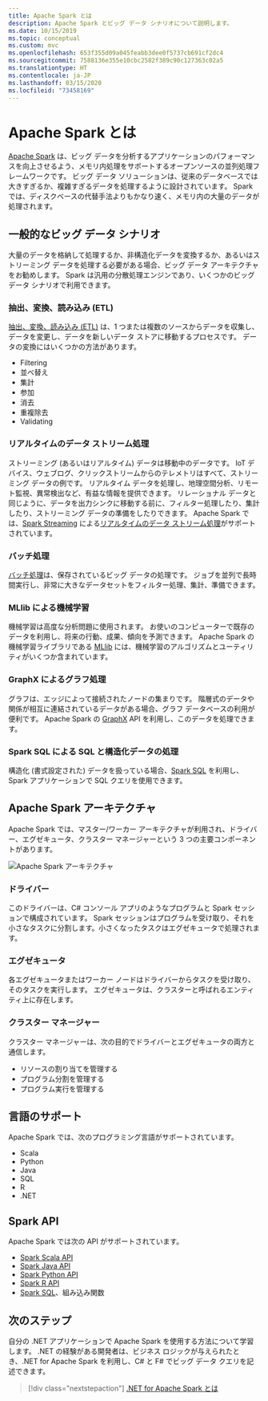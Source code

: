 ```yaml
---
title: Apache Spark とは
description: Apache Spark とビッグ データ シナリオについて説明します。
ms.date: 10/15/2019
ms.topic: conceptual
ms.custom: mvc
ms.openlocfilehash: 653f355d09a045feabb3dee0f5737cb691cf2dc4
ms.sourcegitcommit: 7588136e355e10cbc2582f389c90c127363c02a5
ms.translationtype: HT
ms.contentlocale: ja-JP
ms.lasthandoff: 03/15/2020
ms.locfileid: "73458169"
---
```

# <a name="what-is-apache-spark"></a>Apache Spark とは

[Apache Spark](https://spark.apache.org/) は、ビッグ データを分析するアプリケーションのパフォーマンスを向上させるよう、メモリ内処理をサポートするオープンソースの並列処理フレームワークです。 ビッグ データ ソリューションは、従来のデータベースでは大きすぎるか、複雑すぎるデータを処理するように設計されています。 Spark では、ディスクベースの代替手法よりもかなり速く、メモリ内の大量のデータが処理されます。

## <a name="common-big-data-scenarios"></a>一般的なビッグ データ シナリオ

大量のデータを格納して処理するか、非構造化データを変換するか、あるいはストリーミング データを処理する必要がある場合、ビッグ データ アーキテクチャをお勧めします。 Spark は汎用の分散処理エンジンであり、いくつかのビッグデータ シナリオで利用できます。

### <a name="extract-transform-and-load-etl"></a>抽出、変換、読み込み (ETL)

[抽出、変換、読み込み (ETL)](/azure/architecture/data-guide/relational-data/etl) は、1 つまたは複数のソースからデータを収集し、データを変更し、データを新しいデータ ストアに移動するプロセスです。 データの変換にはいくつかの方法があります。

* Filtering
* 並べ替え
* 集計
* 参加
* 消去
* 重複除去
* Validating

### <a name="real-time-data-stream-processing"></a>リアルタイムのデータ ストリーム処理

ストリーミング (あるいはリアルタイム) データは移動中のデータです。 IoT デバイス、ウェブログ、クリックストリームからのテレメトリはすべて、ストリーミング データの例です。 リアルタイム データを処理し、地理空間分析、リモート監視、異常検出など、有益な情報を提供できます。 リレーショナル データと同じように、データを出力シンクに移動する前に、フィルター処理したり、集計したり、ストリーミング データの準備をしたりできます。 Apache Spark では、[Spark Streaming](https://spark.apache.org/streaming/) による[リアルタイムのデータ ストリーム処理](/azure/architecture/data-guide/big-data/real-time-processing)がサポートされています。

### <a name="batch-processing"></a>バッチ処理

[バッチ処理](/azure/architecture/data-guide/big-data/batch-processing)は、保存されているビッグ データの処理です。 ジョブを並列で長時間実行し、非常に大きなデータセットをフィルター処理、集計、準備できます。

### <a name="machine-learning-through-mllib"></a>MLlib による機械学習

機械学習は高度な分析問題に使用されます。 お使いのコンピューターで既存のデータを利用し、将来の行動、成果、傾向を予測できます。 Apache Spark の機械学習ライブラリである [MLlib](https://spark.apache.org/mllib/) には、機械学習のアルゴリズムとユーティリティがいくつか含まれています。

### <a name="graph-processing-through-graphx"></a>GraphX によるグラフ処理

グラフは、エッジによって接続されたノードの集まりです。 階層式のデータや関係が相互に連結されているデータがある場合、グラフ データベースの利用が便利です。 Apache Spark の [GraphX](https://spark.apache.org/graphx/) API を利用し、このデータを処理できます。

### <a name="sql-and-structured-data-processing-with-spark-sql"></a>Spark SQL による SQL と構造化データの処理

構造化 (書式設定された) データを扱っている場合、[Spark SQL](https://spark.apache.org/sql/) を利用し、Spark アプリケーションで SQL クエリを使用できます。

## <a name="apache-spark-architecture"></a>Apache Spark アーキテクチャ

Apache Spark では、マスター/ワーカー アーキテクチャが利用され、ドライバー、エグゼキュータ、クラスター マネージャーという 3 つの主要コンポーネントがあります。

![Apache Spark アーキテクチャ](media/spark-architecture.png)

### <a name="driver"></a>ドライバー

このドライバーは、C# コンソール アプリのようなプログラムと Spark セッションで構成されています。 Spark セッションはプログラムを受け取り、それを小さなタスクに分割します。小さくなったタスクはエグゼキュータで処理されます。

### <a name="executors"></a>エグゼキュータ

各エグゼキュータまたはワーカー ノードはドライバーからタスクを受け取り、そのタスクを実行します。 エグゼキュータは、クラスターと呼ばれるエンティティ上に存在します。

### <a name="cluster-manager"></a>クラスター マネージャー

クラスター マネージャーは、次の目的でドライバーとエグゼキュータの両方と通信します。

* リソースの割り当てを管理する
* プログラム分割を管理する
* プログラム実行を管理する

## <a name="language-support"></a>言語のサポート

Apache Spark では、次のプログラミング言語がサポートされています。

* Scala
* Python
* Java
* SQL
* R
* .NET

## <a name="spark-apis"></a>Spark API

Apache Spark では次の API がサポートされています。

* [Spark Scala API](https://spark.apache.org/docs/2.2.0/api/scala/index.html)
* [Spark Java API](https://spark.apache.org/docs/2.2.0/api/java/index.html)
* [Spark Python API](https://spark.apache.org/docs/2.2.0/api/python/index.html)
* [Spark R API](https://spark.apache.org/docs/2.2.0/api/R/index.html)
* [Spark SQL](https://spark.apache.org/docs/latest/api/sql/index.html)、組み込み関数

## <a name="next-steps"></a>次のステップ

自分の .NET アプリケーションで Apache Spark を使用する方法について学習します。 .NET の経験がある開発者は、ビジネス ロジックが与えられたとき、.NET for Apache Spark を利用し、C# と F# でビッグ データ クエリを記述できます。
> [!div class="nextstepaction"]
> [.NET for Apache Spark とは](what-is-apache-spark-dotnet.md)
